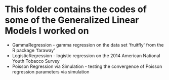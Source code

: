 # This folder contains the codes of some of the Generalized Linear Models I worked on
* GammaRegression - gamma regression on the data set 'fruitfly' from the R package 'faraway'
* LogisticRegression - logistic regression on the 2014 American National Youth Tobacco
Survey
* Poisson Regression via Simulation - testing the convergence of Poisson regression parameters via simulation
